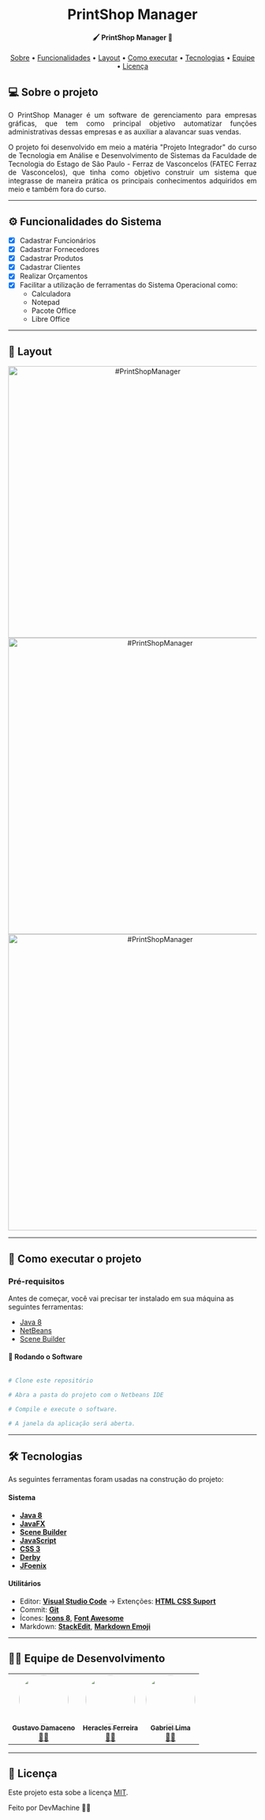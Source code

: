<h1 align="center">
  PrintShop Manager
</h1>

<h4 align="center"> 
	🖌️ PrintShop Manager 🎨
</h4>

<p align="center">
 <a href="#-sobre-o-projeto">Sobre</a> •
 <a href="#-funcionalidades">Funcionalidades</a> •
 <a href="#-layout">Layout</a> • 
 <a href="#-como-executar-o-projeto">Como executar</a> • 
 <a href="#-tecnologias">Tecnologias</a> • 
 <a href="#-contribuidores">Equipe</a> • 
 <a href="#user-content--licença">Licença</a>
</p>


## 💻 Sobre o projeto

<p align="justify">O PrintShop Manager é um software de gerenciamento para empresas gráficas, que tem como principal objetivo automatizar funções administrativas dessas empresas e as auxiliar a alavancar suas vendas.</p>

<p align="justify">O projeto foi desenvolvido em meio a matéria "Projeto Integrador" do curso de Tecnologia em Análise e Desenvolvimento de Sistemas da Faculdade de Tecnologia do Estago de São Paulo - Ferraz de Vasconcelos (FATEC Ferraz de Vasconcelos), que tinha como objetivo construir um sistema que integrasse de maneira prática os principais conhecimentos adquiridos em meio e também fora do curso.</p>

---

## ⚙️ Funcionalidades do Sistema

- [x] Cadastrar Funcionários
- [x] Cadastrar Fornecedores
- [x] Cadastrar Produtos
- [x] Cadastrar Clientes
- [x] Realizar Orçamentos
- [x] Facilitar a utilização de ferramentas do Sistema Operacional como:
  * Calculadora
  * Notepad
  * Pacote Office
  * Libre Office

---

## 🎨 Layout

<p align="center">
  <img title="#PrintShopManager" src="https://github.com/gustavoddainezi/PrintShopManager/blob/master/_imagens/login.png" width="550px">
  <img title="#PrintShopManager" src="https://github.com/gustavoddainezi/PrintShopManager/blob/master/_imagens/orçamento.png" width="600px">
  <img title="#PrintShopManager" src="https://github.com/gustavoddainezi/PrintShopManager/blob/master/_imagens/cadFuncionarios.png" width="600px">
</p>

---

## 🚀 Como executar o projeto

### Pré-requisitos

Antes de começar, você vai precisar ter instalado em sua máquina as seguintes ferramentas:
  * [Java 8](https://www.java.com/)
  * [NetBeans](https://netbeans.org/)
  * [Scene Builder](https://gluonhq.com/products/scene-builder/)

#### 🧭 Rodando o Software

```bash

# Clone este repositório

# Abra a pasta do projeto com o Netbeans IDE

# Compile e execute o software.

# A janela da aplicação será aberta.

```

---

## 🛠 Tecnologias

As seguintes ferramentas foram usadas na construção do projeto:

#### **Sistema**

-   **[Java 8](https://www.java.com/)**
-   **[JavaFX](https://openjfx.io/)**
-   **[Scene Builder](https://gluonhq.com/products/scene-builder/)**
-   **[JavaScript](https://www.javascript.com/)**
-   **[CSS 3](https://www.w3schools.com/css/)**
-   **[Derby](http://db.apache.org/derby/)**
-   **[JFoenix](http://www.jfoenix.com/)**

#### **Utilitários**

-   Editor:  **[Visual Studio Code](https://code.visualstudio.com/)**  → Extenções:  **[HTML CSS Suport](https://marketplace.visualstudio.com/items?itemName=ecmel.vscode-html-css)**
-   Commit:  **[Git](https://git-scm.com/)**
-   Ícones:  **[Icons 8](https://icons8.com.br/)**,  **[Font Awesome](https://fontawesome.com/)**
-   Markdown:  **[StackEdit](https://stackedit.io/)**,  **[Markdown Emoji](https://gist.github.com/rxaviers/7360908)**

---

## 👨‍💻 Equipe de Desenvolvimento

<table>
  <tr>
    <td align="center"><a href="https://github.com/Gustavo-Damaceno"><img style="border-radius: 50%;" src="https://avatars1.githubusercontent.com/u/38168305?s=400&u=8771c7a335f88317a15bfe3b243c934121ba6862&v=4" width="100px;" alt=""/><br /><sub><b>Gustavo Damaceno</b></sub></a><br /><a href="https://github.com/Gustavo-Damaceno" title="Gustavo Damaceno">🧑🏻</a></td>
    <td align="center"><a href="https://github.com/HeraclesFerreira"><img style="border-radius: 50%;" src="https://avatars1.githubusercontent.com/u/56211305?s=460&v=4" width="100px;" alt=""/><br /><sub><b>Heracles Ferreira</b></sub></a><br /><a href="https://github.com/HeraclesFerreira" title="Heracles Ferreira">👦🏻</a></td>
    <td align="center"><a href="https://github.com/gabriel-lima-2001"><img style="border-radius: 50%;" src="https://avatars3.githubusercontent.com/u/66316251?s=100&v=4" width="100px;" alt=""/><br /><sub><b>Gabriel Lima</b></sub></a><br /><a href="https://github.com/gabriel-lima-2001" title="Gabriel Lima">👨🏻</a></td>
  </tr>
</table>

---

## 📝 Licença

Este projeto esta sobe a licença [MIT](./LICENSE).

Feito por DevMachine 👋🏻
